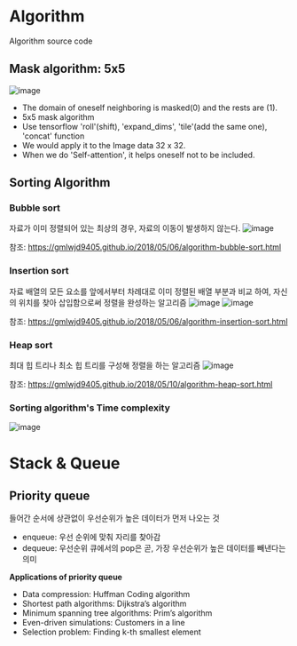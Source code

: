 # Algorithm
Algorithm source code


## Mask algorithm: 5x5
![image](https://user-images.githubusercontent.com/51250746/159849866-8b19655d-23df-4a9b-b6d5-61a5b9876ca2.png)
- The domain of oneself neighboring is masked(0) and the rests are (1).
- 5x5 mask algorithm
- Use tensorflow 'roll'(shift), 'expand_dims', 'tile'(add the same one), 'concat' function 
- We would apply it to the Image data 32 x 32.
- When we do 'Self-attention', it helps oneself not to be included.





## Sorting Algorithm

### Bubble sort
자료가 이미 정렬되어 있는 최상의 경우, 자료의 이동이 발생하지 않는다.
![image](https://user-images.githubusercontent.com/51250746/159931447-5325ad23-0d3f-4a77-9ce8-fd9f2288f655.png)

참조: https://gmlwjd9405.github.io/2018/05/06/algorithm-bubble-sort.html


### Insertion sort
자료 배열의 모든 요소를 앞에서부터 차례대로 이미 정렬된 배열 부분과 비교 하여, 자신의 위치를 찾아 삽입함으로써 정렬을 완성하는 알고리즘
![image](https://user-images.githubusercontent.com/51250746/159931929-edd47142-4da0-456f-bdc8-43728125bc53.png)
![image](https://user-images.githubusercontent.com/51250746/159932015-24023430-5dbf-443a-8790-02591cdff343.png)

참조: https://gmlwjd9405.github.io/2018/05/06/algorithm-insertion-sort.html



### Heap sort
최대 힙 트리나 최소 힙 트리를 구성해 정렬을 하는 알고리즘
![image](https://user-images.githubusercontent.com/51250746/159932343-5e482c08-afaa-4937-957b-2b1099fac158.png)

참조: https://gmlwjd9405.github.io/2018/05/10/algorithm-heap-sort.html



### Sorting algorithm's Time complexity
![image](https://user-images.githubusercontent.com/51250746/159945976-f20c8f75-a1a7-495d-9795-5a1a7bdba3aa.png)




# Stack & Queue
## Priority queue
들어간 순서에 상관없이 우선순위가 높은 데이터가 먼저 나오는 것
- enqueue: 우선 순위에 맞춰 자리를 찾아감
- dequeue: 우선순위 큐에서의 pop은 곧, 가장 우선순위가 높은 데이터를 빼낸다는 의미


**Applications of priority queue**
- Data compression: Huffman Coding algorithm
- Shortest path algorithms: Dijkstra’s algorithm
- Minimum spanning tree algorithms: Prim’s algorithm
- Even-driven simulations: Customers in a line
- Selection problem: Finding k-th smallest element 

